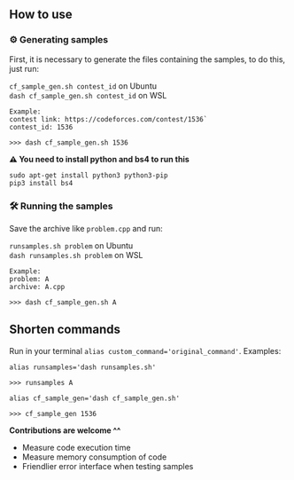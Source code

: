 ## How to use

### ⚙️ Generating samples
First, it is necessary to generate the files containing the samples, to do this, just run:

`cf_sample_gen.sh contest_id` on Ubuntu<br />
`dash cf_sample_gen.sh contest_id` on WSL

```
Example:
contest link: https://codeforces.com/contest/1536`
contest_id: 1536

>>> dash cf_sample_gen.sh 1536
```

**⚠️ You need to install python and bs4 to run this**
```
sudo apt-get install python3 python3-pip
pip3 install bs4
```

### 🛠 Running the samples
Save the archive like `problem.cpp` and run:

`runsamples.sh problem` on Ubuntu<br />
`dash runsamples.sh problem` on WSL

```
Example:
problem: A
archive: A.cpp

>>> dash cf_sample_gen.sh A
```

## Shorten commands
Run in your terminal `alias custom_command='original_command'`. Examples:

```
alias runsamples='dash runsamples.sh'

>>> runsamples A
```
```
alias cf_sample_gen='dash cf_sample_gen.sh'

>>> cf_sample_gen 1536
```

**Contributions are welcome ^^**
- Measure code execution time
- Measure memory consumption of code
- Friendlier error interface when testing samples